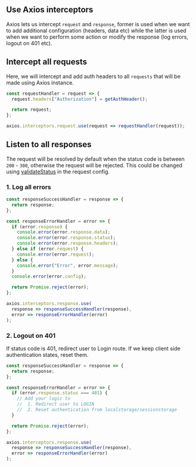 ## Use Axios interceptors

Axios lets us intercept `request` and `response`, former is used when we want to
add additional configuration (headers, data etc) while the latter is used when
we want to perform some action or modify the response (log errors, logout on 401
etc).

## Intercept all requests

Here, we will intercept and add auth headers to all `requests` that will be made
using Axios instance.

```javascript
const requestHandler = request => {
  request.headers["Authorization"] = getAuthHeader();

  return request;
};

axios.interceptors.request.use(request => requestHandler(request));
```

## Listen to all responses

The request will be resolved by default when the status code is between `200` -
`300`, otherwise the request will be rejected. This could be changed using
[validateStatus](https://github.com/axios/axios#handling-errors) in the request
config.

### 1. Log all errors

```javascript
const responseSuccessHandler = response => {
  return response;
};

const responseErrorHandler = error => {
  if (error.response) {
    console.error(error.response.data);
    console.error(error.response.status);
    console.error(error.response.headers);
  } else if (error.request) {
    console.error(error.request);
  } else {
    console.error("Error", error.message);
  }
  console.error(error.config);

  return Promise.reject(error);
};

axios.interceptors.response.use(
  response => responseSuccessHandler(response),
  error => responseErrorHandler(error)
);
```

### 2. Logout on 401

If status code is 401, redirect user to Login route. If we keep client side
authentication states, reset them.

```javascript
const responseSuccessHandler = response => {
  return response;
};

const responseErrorHandler = error => {
  if (error.response.status === 401) {
    // Add your logic to
    //  1. Redirect user to LOGIN
    //  2. Reset authentication from localstorage/sessionstorage
  }

  return Promise.reject(error);
};

axios.interceptors.response.use(
  response => responseSuccessHandler(response),
  error => responseErrorHandler(error)
);
```
